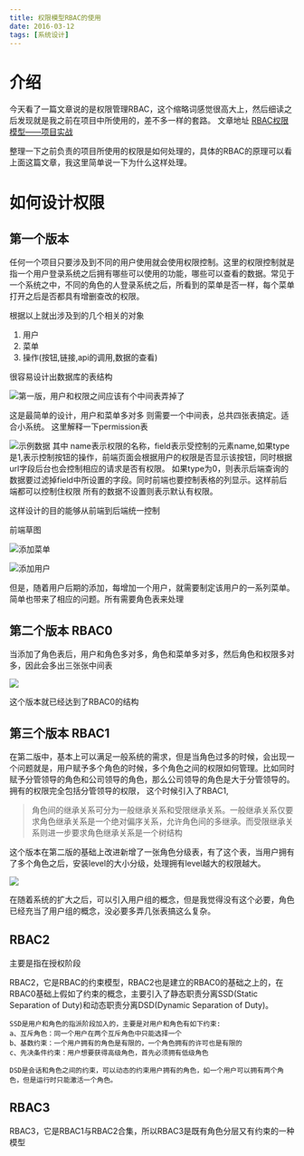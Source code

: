 ```yaml
---
title: 权限模型RBAC的使用
date: 2016-03-12
tags: [系统设计]
---
```


# 介绍

今天看了一篇文章说的是权限管理RBAC，这个缩略词感觉很高大上，然后细读之后发现就是我之前在项目中所使用的，差不多一样的套路。
文章地址 [ RBAC权限模型——项目实战](http://blog.csdn.net/zwk626542417/article/details/46726491)

整理一下之前负责的项目所使用的权限是如何处理的，具体的RBAC的原理可以看上面这篇文章，我这里简单说一下为什么这样处理。

# 如何设计权限

## 第一个版本
任何一个项目只要涉及到不同的用户使用就会使用权限控制。这里的权限控制就是指一个用户登录系统之后拥有哪些可以使用的功能，哪些可以查看的数据。常见于一个系统之中，不同的角色的人登录系统之后，所看到的菜单是否一样，每个菜单打开之后是否都具有增删查改的权限。

根据以上就出涉及到的几个相关的对象
    
   1. 用户
   2. 菜单
   3. 操作(按钮,链接,api的调用,数据的查看)
  
   
很容易设计出数据库的表结构

![第一版，用户和权限之间应该有个中间表弄掉了](https://ws1.sinaimg.cn/large/818b7fe3gy1fijnnh412aj20j80e3dh9.jpg)

这是最简单的设计，用户和菜单多对多 则需要一个中间表，总共四张表搞定。适合小系统。
这里解释一下permission表
    
![示例数据](https://ws1.sinaimg.cn/large/818b7fe3gy1fijnp4r6r6j20og04lq37.jpg)
其中 name表示权限的名称，field表示受控制的元素name,如果type是1,表示控制按钮的操作，前端页面会根据用户的权限是否显示该按钮，同时根据url字段后台也会控制相应的请求是否有权限。
如果type为0，则表示后端查询的数据要过滤掉field中所设置的字段。同时前端也要控制表格的列显示。这样前后端都可以控制住权限
所有的数据不设置则表示默认有权限。
 
这样设计的目的能够从前端到后端统一控制

前端草图

![添加菜单](https://ws1.sinaimg.cn/large/818b7fe3gy1fijohd270hj20ld0g00u3.jpg)

![添加用户](https://ws1.sinaimg.cn/large/818b7fe3gy1fijpg89agcj20ll0fb75z.jpg)

但是，随着用户后期的添加，每增加一个用户，就需要制定该用户的一系列菜单。简单也带来了相应的问题。所有需要角色表来处理

## 第二个版本 RBAC0

当添加了角色表后，用户和角色多对多，角色和菜单多对多，然后角色和权限多对多，因此会多出三张张中间表

![](https://ws1.sinaimg.cn/large/818b7fe3gy1fijq8upsvuj20t60k0go9.jpg)

这个版本就已经达到了RBAC0的结构

## 第三个版本 RBAC1

在第二版中，基本上可以满足一般系统的需求，但是当角色过多的时候，会出现一个问题就是，用户赋予多个角色的时候，多个角色之间的权限如何管理。比如同时赋予分管领导的角色和公司领导的角色，那么公司领导的角色是大于分管领导的。拥有的权限完全包括分管领导的权限，
这个时候引入了RBAC1,
> 角色间的继承关系可分为一般继承关系和受限继承关系。一般继承关系仅要求角色继承关系是一个绝对偏序关系，允许角色间的多继承。而受限继承关系则进一步要求角色继承关系是一个树结构

这个版本在第二版的基础上改进新增了一张角色分级表，有了这个表，当用户拥有了多个角色之后，安装level的大小分级，处理拥有level越大的权限越大。

![](https://ws1.sinaimg.cn/large/818b7fe3gy1fijqprzcl6j208g0bk74s.jpg)

在随着系统的扩大之后，可以引入用户组的概念，但是我觉得没有这个必要，角色已经充当了用户组的概念，没必要多弄几张表搞这么复杂。

## RBAC2
主要是指在授权阶段

RBAC2，它是RBAC的约束模型，RBAC2也是建立的RBAC0的基础之上的，在RBAC0基础上假如了约束的概念，主要引入了静态职责分离SSD(Static Separation of Duty)和动态职责分离DSD(Dynamic Separation of Duty)。
 
    SSD是用户和角色的指派阶段加入的，主要是对用户和角色有如下约束:
    a、互斥角色：同一个用户在两个互斥角色中只能选择一个
    b、基数约束：一个用户拥有的角色是有限的，一个角色拥有的许可也是有限的
    c、先决条件约束：用户想要获得高级角色，首先必须拥有低级角色
 
    DSD是会话和角色之间的约束，可以动态的约束用户拥有的角色，如一个用户可以拥有两个角色，但是运行时只能激活一个角色。
    
## RBAC3

   RBAC3，它是RBAC1与RBAC2合集，所以RBAC3是既有角色分层又有约束的一种模型